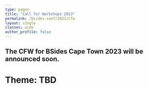 ```yaml
---
type: pages
title: "Call for Workshops 2023"
permalink: /bsides-conf/2023/cfw
layout: single
classes: wide
author_profile: false
---
```


## The CFW for BSides Cape Town 2023 will be announced soon.

# Theme: TBD

<!-- ### BSIDES CAPE TOWN 2023 CFW Now [OPEN](https://bsidescapetown.co.za/assets/pdf/CFW_2023.pdf)


## Theme: Hack From Home (HFH)

BSides 2023 is happening on the 3 December 2023. This year we are planning an in person event, in Cape Town, so we will have spaces to run or participate in workshops. 

Covid rules will be strictly adhered to, and we will be asking for proof of vaccination. Depending on the rules at the time, BSides CPT may be required to limit attendance.


## CFW

If you would like to run a workshop, either in-person or virtually, please contact us at workshops@bsidescapetown.co.za / organisers@bsidescapetown.co.za . Workshops are open to all, but we will ask for a donation to encourage attendance.

We’re looking for workshops on interesting hacking-related topics such as lock picking, electronics, Wi-Fi, soldering or anything that can be taught in a sheltered outdoor environment.  Online workshops are also welcome, as long as the workshop is compatible with our online platform (Discord + Youtube live).


## Participation

Workshop ticket sales will be opened before end of August, after the workshop themes have been selected.

The deadline for submissions is **23:59 **on the **30th of September 2023**, but the earlier you submit the better. k for our full CFW: [CFW](/assets/pdf/CFW_2023.pdf) -->
